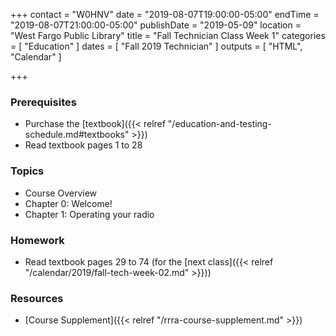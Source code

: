 +++
contact = "W0HNV"
date = "2019-08-07T19:00:00-05:00"
endTime = "2019-08-07T21:00:00-05:00"
publishDate = "2019-05-09"
location = "West Fargo Public Library"
title = "Fall Technician Class Week 1"
categories = [ "Education" ]
dates = [ "Fall 2019 Technician" ]
outputs = [ "HTML", "Calendar" ]

+++
### Prerequisites

* Purchase the [textbook]({{< relref "/education-and-testing-schedule.md#textbooks" >}}) 
* Read textbook pages 1 to 28

### Topics

* Course Overview
* Chapter 0: Welcome!
* Chapter 1: Operating your radio

### Homework

* Read textbook pages 29 to 74 (for the [next class]({{< relref "/calendar/2019/fall-tech-week-02.md" >}}))

### Resources

* [Course Supplement]({{< relref "/rrra-course-supplement.md" >}})
<!--* [Syllabus](/s/2xabO1oD5mbpVRh)-->
